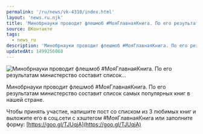 ```yaml
---
permalink: '/ru/news/vk-4310/index.html'
layout: 'news.ru.njk'
title: 'Минобрнауки проводит флешмоб #МояГлавнаяКнига. По его результатам министерство составит список…'
source: ВКонтакте
tags:
  - news_ru
description: 'Минобрнауки проводит флешмоб #МояГлавнаяКнига. По его результатам министерство составит список…'
updatedAt: 1499256068
---
```

![Минобрнауки проводит флешмоб #МояГлавнаяКнига. По его результатам министерство составит список…](https://sun9-11.userapi.com/impf/c637319/v637319484/59154/PRnx39Ns07c.jpg?size=1280x780&quality=96&proxy=1&sign=a33d7108c6fdff31a5f489f61a1aa7f5&c_uniq_tag=ep1Ma43mlQpYdgZiEy4jDQ-w5Fs9cOsIoWl6ipFb2Cc&type=album)

Минобрнауки проводит флешмоб #МояГлавнаяКнига. По его результатам министерство составит список самых популярных книг в нашей стране.

Чтобы принять участие, напишите пост со списком из 3 любимых книг и выложите его в соц.сети с хэштегом #МояГлавнаяКнига или заполните форму: [https://goo.gl/TJUqjA](https://goo.gl/TJUqjA)
